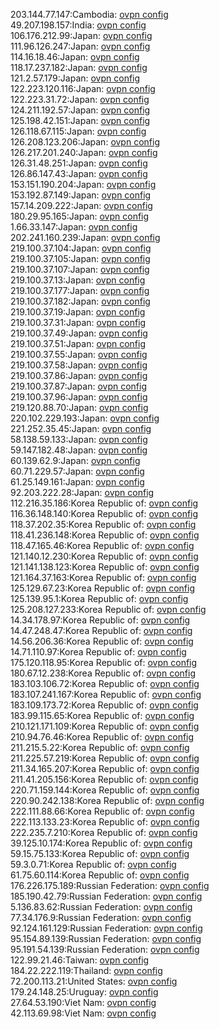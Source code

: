 203.144.77.147:Cambodia: [ovpn config](vpn/203_144_77_147.ovpn)  
49.207.198.157:India: [ovpn config](vpn/49_207_198_157.ovpn)  
106.176.212.99:Japan: [ovpn config](vpn/106_176_212_99.ovpn)  
111.96.126.247:Japan: [ovpn config](vpn/111_96_126_247.ovpn)  
114.16.18.46:Japan: [ovpn config](vpn/114_16_18_46.ovpn)  
118.17.237.182:Japan: [ovpn config](vpn/118_17_237_182.ovpn)  
121.2.57.179:Japan: [ovpn config](vpn/121_2_57_179.ovpn)  
122.223.120.116:Japan: [ovpn config](vpn/122_223_120_116.ovpn)  
122.223.31.72:Japan: [ovpn config](vpn/122_223_31_72.ovpn)  
124.211.192.57:Japan: [ovpn config](vpn/124_211_192_57.ovpn)  
125.198.42.151:Japan: [ovpn config](vpn/125_198_42_151.ovpn)  
126.118.67.115:Japan: [ovpn config](vpn/126_118_67_115.ovpn)  
126.208.123.206:Japan: [ovpn config](vpn/126_208_123_206.ovpn)  
126.217.201.240:Japan: [ovpn config](vpn/126_217_201_240.ovpn)  
126.31.48.251:Japan: [ovpn config](vpn/126_31_48_251.ovpn)  
126.86.147.43:Japan: [ovpn config](vpn/126_86_147_43.ovpn)  
153.151.190.204:Japan: [ovpn config](vpn/153_151_190_204.ovpn)  
153.192.87.149:Japan: [ovpn config](vpn/153_192_87_149.ovpn)  
157.14.209.222:Japan: [ovpn config](vpn/157_14_209_222.ovpn)  
180.29.95.165:Japan: [ovpn config](vpn/180_29_95_165.ovpn)  
1.66.33.147:Japan: [ovpn config](vpn/1_66_33_147.ovpn)  
202.241.160.239:Japan: [ovpn config](vpn/202_241_160_239.ovpn)  
219.100.37.104:Japan: [ovpn config](vpn/219_100_37_104.ovpn)  
219.100.37.105:Japan: [ovpn config](vpn/219_100_37_105.ovpn)  
219.100.37.107:Japan: [ovpn config](vpn/219_100_37_107.ovpn)  
219.100.37.13:Japan: [ovpn config](vpn/219_100_37_13.ovpn)  
219.100.37.177:Japan: [ovpn config](vpn/219_100_37_177.ovpn)  
219.100.37.182:Japan: [ovpn config](vpn/219_100_37_182.ovpn)  
219.100.37.19:Japan: [ovpn config](vpn/219_100_37_19.ovpn)  
219.100.37.31:Japan: [ovpn config](vpn/219_100_37_31.ovpn)  
219.100.37.49:Japan: [ovpn config](vpn/219_100_37_49.ovpn)  
219.100.37.51:Japan: [ovpn config](vpn/219_100_37_51.ovpn)  
219.100.37.55:Japan: [ovpn config](vpn/219_100_37_55.ovpn)  
219.100.37.58:Japan: [ovpn config](vpn/219_100_37_58.ovpn)  
219.100.37.86:Japan: [ovpn config](vpn/219_100_37_86.ovpn)  
219.100.37.87:Japan: [ovpn config](vpn/219_100_37_87.ovpn)  
219.100.37.96:Japan: [ovpn config](vpn/219_100_37_96.ovpn)  
219.120.88.70:Japan: [ovpn config](vpn/219_120_88_70.ovpn)  
220.102.229.193:Japan: [ovpn config](vpn/220_102_229_193.ovpn)  
221.252.35.45:Japan: [ovpn config](vpn/221_252_35_45.ovpn)  
58.138.59.133:Japan: [ovpn config](vpn/58_138_59_133.ovpn)  
59.147.182.48:Japan: [ovpn config](vpn/59_147_182_48.ovpn)  
60.139.62.9:Japan: [ovpn config](vpn/60_139_62_9.ovpn)  
60.71.229.57:Japan: [ovpn config](vpn/60_71_229_57.ovpn)  
61.25.149.161:Japan: [ovpn config](vpn/61_25_149_161.ovpn)  
92.203.222.28:Japan: [ovpn config](vpn/92_203_222_28.ovpn)  
112.216.35.186:Korea Republic of: [ovpn config](vpn/112_216_35_186.ovpn)  
116.36.148.140:Korea Republic of: [ovpn config](vpn/116_36_148_140.ovpn)  
118.37.202.35:Korea Republic of: [ovpn config](vpn/118_37_202_35.ovpn)  
118.41.236.148:Korea Republic of: [ovpn config](vpn/118_41_236_148.ovpn)  
118.47.165.46:Korea Republic of: [ovpn config](vpn/118_47_165_46.ovpn)  
121.140.12.230:Korea Republic of: [ovpn config](vpn/121_140_12_230.ovpn)  
121.141.138.123:Korea Republic of: [ovpn config](vpn/121_141_138_123.ovpn)  
121.164.37.163:Korea Republic of: [ovpn config](vpn/121_164_37_163.ovpn)  
125.129.67.23:Korea Republic of: [ovpn config](vpn/125_129_67_23.ovpn)  
125.139.95.1:Korea Republic of: [ovpn config](vpn/125_139_95_1.ovpn)  
125.208.127.233:Korea Republic of: [ovpn config](vpn/125_208_127_233.ovpn)  
14.34.178.97:Korea Republic of: [ovpn config](vpn/14_34_178_97.ovpn)  
14.47.248.47:Korea Republic of: [ovpn config](vpn/14_47_248_47.ovpn)  
14.56.206.36:Korea Republic of: [ovpn config](vpn/14_56_206_36.ovpn)  
14.71.110.97:Korea Republic of: [ovpn config](vpn/14_71_110_97.ovpn)  
175.120.118.95:Korea Republic of: [ovpn config](vpn/175_120_118_95.ovpn)  
180.67.12.238:Korea Republic of: [ovpn config](vpn/180_67_12_238.ovpn)  
183.103.106.72:Korea Republic of: [ovpn config](vpn/183_103_106_72.ovpn)  
183.107.241.167:Korea Republic of: [ovpn config](vpn/183_107_241_167.ovpn)  
183.109.173.72:Korea Republic of: [ovpn config](vpn/183_109_173_72.ovpn)  
183.99.115.65:Korea Republic of: [ovpn config](vpn/183_99_115_65.ovpn)  
210.121.171.109:Korea Republic of: [ovpn config](vpn/210_121_171_109.ovpn)  
210.94.76.46:Korea Republic of: [ovpn config](vpn/210_94_76_46.ovpn)  
211.215.5.22:Korea Republic of: [ovpn config](vpn/211_215_5_22.ovpn)  
211.225.57.219:Korea Republic of: [ovpn config](vpn/211_225_57_219.ovpn)  
211.34.165.207:Korea Republic of: [ovpn config](vpn/211_34_165_207.ovpn)  
211.41.205.156:Korea Republic of: [ovpn config](vpn/211_41_205_156.ovpn)  
220.71.159.144:Korea Republic of: [ovpn config](vpn/220_71_159_144.ovpn)  
220.90.242.138:Korea Republic of: [ovpn config](vpn/220_90_242_138.ovpn)  
222.111.88.66:Korea Republic of: [ovpn config](vpn/222_111_88_66.ovpn)  
222.113.133.23:Korea Republic of: [ovpn config](vpn/222_113_133_23.ovpn)  
222.235.7.210:Korea Republic of: [ovpn config](vpn/222_235_7_210.ovpn)  
39.125.10.174:Korea Republic of: [ovpn config](vpn/39_125_10_174.ovpn)  
59.15.75.133:Korea Republic of: [ovpn config](vpn/59_15_75_133.ovpn)  
59.3.0.71:Korea Republic of: [ovpn config](vpn/59_3_0_71.ovpn)  
61.75.60.114:Korea Republic of: [ovpn config](vpn/61_75_60_114.ovpn)  
176.226.175.189:Russian Federation: [ovpn config](vpn/176_226_175_189.ovpn)  
185.190.42.79:Russian Federation: [ovpn config](vpn/185_190_42_79.ovpn)  
5.136.83.62:Russian Federation: [ovpn config](vpn/5_136_83_62.ovpn)  
77.34.176.9:Russian Federation: [ovpn config](vpn/77_34_176_9.ovpn)  
92.124.161.129:Russian Federation: [ovpn config](vpn/92_124_161_129.ovpn)  
95.154.89.139:Russian Federation: [ovpn config](vpn/95_154_89_139.ovpn)  
95.191.54.139:Russian Federation: [ovpn config](vpn/95_191_54_139.ovpn)  
122.99.21.46:Taiwan: [ovpn config](vpn/122_99_21_46.ovpn)  
184.22.222.119:Thailand: [ovpn config](vpn/184_22_222_119.ovpn)  
72.200.113.21:United States: [ovpn config](vpn/72_200_113_21.ovpn)  
179.24.148.25:Uruguay: [ovpn config](vpn/179_24_148_25.ovpn)  
27.64.53.190:Viet Nam: [ovpn config](vpn/27_64_53_190.ovpn)  
42.113.69.98:Viet Nam: [ovpn config](vpn/42_113_69_98.ovpn)  
